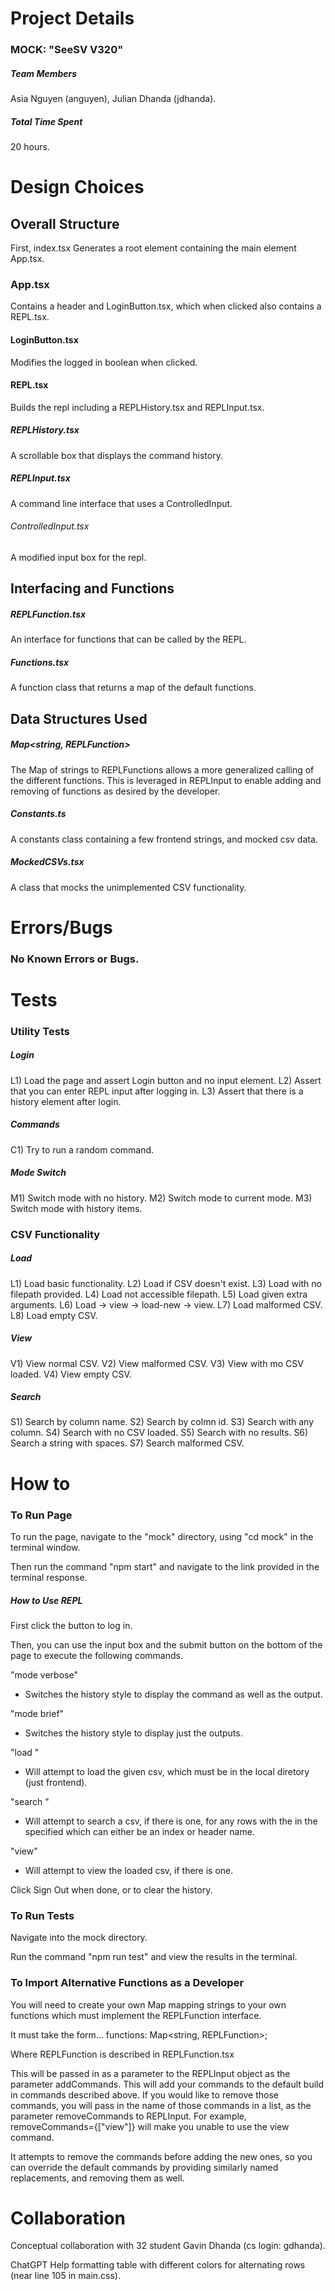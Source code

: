 # Project Details
### MOCK: "SeeSV V320"

##### Team Members
Asia Nguyen (anguyen), Julian Dhanda (jdhanda).

##### Total Time Spent
20 hours.

# Design Choices
## Overall Structure
First, index.tsx Generates a root element containing the main element App.tsx.

### App.tsx
Contains a header and LoginButton.tsx, which when clicked also contains a REPL.tsx.

#### LoginButton.tsx
Modifies the logged in boolean when clicked.

#### REPL.tsx
Builds the repl including a REPLHistory.tsx and REPLInput.tsx.

##### REPLHistory.tsx
A scrollable box that displays the command history.

##### REPLInput.tsx
A command line interface that uses a ControlledInput.

###### ControlledInput.tsx
A modified input box for the repl.

## Interfacing and Functions

##### REPLFunction.tsx
An interface for functions that can be called by the REPL.

##### Functions.tsx
A function class that returns a map of the default functions.

## Data Structures Used
##### Map<string, REPLFunction>
The Map of strings to REPLFunctions allows a more generalized calling of the different
functions. This is leveraged in REPLInput to enable adding and removing of functions as 
desired by the developer.

##### Constants.ts
A constants class containing a few frontend strings, and mocked csv data.

##### MockedCSVs.tsx
A class that mocks the unimplemented CSV functionality.

# Errors/Bugs
### No Known Errors or Bugs.

# Tests
### Utility Tests
##### Login
L1) Load the page and assert Login button and no input element.
L2) Assert that you can enter REPL input after logging in.
L3) Assert that there is a history element after login.

##### Commands
C1) Try to run a random command.

##### Mode Switch
M1) Switch mode with no history.
M2) Switch mode to current mode.
M3) Switch mode with history items.

### CSV Functionality
##### Load
L1) Load basic functionality.
L2) Load if CSV doesn't exist.
L3) Load with no filepath provided.
L4) Load not accessible filepath.
L5) Load given extra arguments.
L6) Load -> view -> load-new -> view.
L7) Load malformed CSV.
L8) Load empty CSV.

##### View
V1) View normal CSV.
V2) View malformed CSV.
V3) View with mo CSV loaded.
V4) View empty CSV.

##### Search
S1) Search by column name.
S2) Search by colmn id.
S3) Search with any column.
S4) Search with no CSV loaded.
S5) Search with no results.
S6) Search a string with spaces.
S7) Search malformed CSV.

# How to
### To Run Page
To run the page, navigate to the "mock" directory, using "cd mock" in the terminal window.

Then run the command "npm start" and navigate to the link provided in the terminal response.

##### How to Use REPL
First click the button to log in.

Then, you can use the input box and the submit button on the bottom of the page to execute
the following commands.

"mode verbose"
- Switches the history style to display the command as well as the output.

"mode brief"
- Switches the history style to display just the outputs.

"load <csv-file-path>"
- Will attempt to load the given csv, which must be in the local diretory (just frontend).

"search <value> <column>"
- Will attempt to search a csv, if there is one, for any rows with the <value> in the 
specified <column> which can either be an index or header name.

"view"
- Will attempt to view the loaded csv, if there is one.

Click Sign Out when done, or to clear the history.

### To Run Tests
Navigate into the mock directory.

Run the command "npm run test" and view the results in the terminal.

### To Import Alternative Functions as a Developer
You will need to create your own Map mapping strings to your own functions which must
implement the REPLFunction interface.

It must take the form...
functions: Map<string, REPLFunction>;

Where REPLFunction is described in REPLFunction.tsx

This will be passed in as a parameter to the REPLInput object as the parameter addCommands. This will
add your commands to the default build in commands described above. If you would like to remove those
commands, you will pass in the name of those commands in a list, as the parameter removeCommands to 
REPLInput. For example, removeCommands={["view"]} will make you unable to use the view command.

It attempts to remove the commands before adding the new ones, so you can override the default commands
by providing similarly named replacements, and removing them as well.

# Collaboration
Conceptual collaboration with 32 student Gavin Dhanda (cs login: gdhanda).

ChatGPT Help formatting table with different colors for alternating rows (near line 105 in main.css).